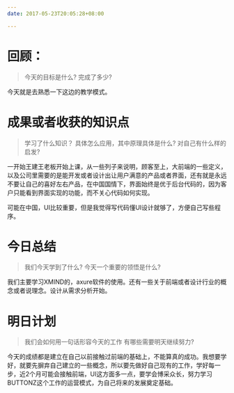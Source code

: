 ```yaml
---
date: 2017-05-23T20:05:28+08:00

---
```


# 回顾：
> 今天的目标是什么?
> 完成了多少?

今天就是去熟悉一下这边的教学模式。


# 成果或者收获的知识点
> 学习了什么知识？
> 具体怎么应用，其中原理具体是什么?
> 对自己有什么样的启发?

一开始王建王老板开始上课，从一些列子来说明，顾客至上，大前端的一些定义，以及公司里需要的是能开发或者设计出让用户满意的产品或者界面，还有就是永远不要让自己的喜好左右产品，在中国国情下，界面始终是优于后台代码的，因为客户只能看到界面实现的功能，而不关心代码如何实现。

可能在中国，UI比较重要，但是我觉得写代码懂UI设计就够了，方便自己写些程序。



# 今日总结
> 我们今天学到了什么?
> 今天一个重要的领悟是什么?

我们主要学习XMIND的，axure软件的使用。还有一些关于前端或者设计行业的概念或者说理念。设计从需求分析开始。

# 明日计划
> 我们会如何用一句话形容今天的工作
> 有哪些需要明天继续努力?

今天的成绩都是建立在自己以前接触过前端的基础上，不能算真的成功。我想要学好，就要先摒弃自己建立的一些概念，所以要先做好自己现有的工作，学好每一步，近2个月可能会接触前端，UI这方面多一点，要学会博采众长，努力学习BUTTONZ这个工作的运营模式，为自己将来的发展奠定基础。
